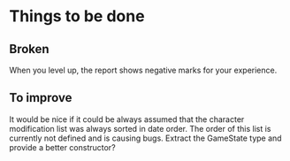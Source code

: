 # Things to be done

## Broken

When you level up, the report shows negative marks for your
experience.

## To improve

It would be nice if it could be always assumed that the character
modification list was always sorted in date order. The order of this
list is currently not defined and is causing bugs. Extract the
GameState type and provide a better constructor?
